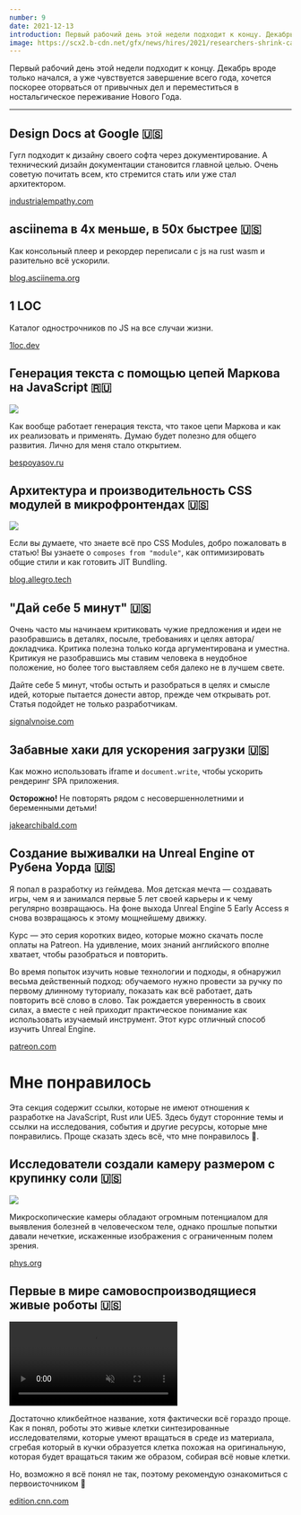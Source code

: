 ```yaml
---
number: 9
date: 2021-12-13
introduction: Первый рабочий день этой недели подходит к концу. Декабрь вроде только начался, а уже чувствуется завершение всего года, хочется поскорее оторваться от привычных дел и переместиться в ностальгическое переживание Нового Года.
image: https://scx2.b-cdn.net/gfx/news/hires/2021/researchers-shrink-cam.jpg
---
```


Первый рабочий день этой недели подходит к концу. Декабрь вроде только начался, а уже чувствуется завершение всего года, хочется поскорее оторваться от привычных дел и переместиться в ностальгическое переживание Нового Года.

<hr />

## Design Docs at Google 🇺🇸

Гугл подходит к дизайну своего софта через документирование. А технический дизайн документации становится главной целью. Очень советую почитать всем, кто стремится стать или уже стал архитектором.

[industrialempathy.com](https://www.industrialempathy.com/posts/design-docs-at-google/)

## asciinema в 4x меньше, в 50x быстрее 🇺🇸

Как консольный плеер и рекордер переписали с js на rust wasm и разительно всё ускорили.

[blog.asciinema.org](https://blog.asciinema.org/post/smaller-faster/)

## 1 LOC

Каталог однострочников по JS на все случаи жизни.

[1loc.dev](https://1loc.dev/)

## Генерация текста с помощью цепей Маркова на JavaScript 🇷🇺

![](https://bespoyasov.ru/images/content/text-generation-with-markov-chains/chain-graph.avif)

Как вообще работает генерация текста, что такое цепи Маркова и как их реализовать и применять. Думаю будет полезно для общего развития. Лично для меня стало открытием.

[bespoyasov.ru](https://bespoyasov.ru/blog/text-generation-with-markov-chains/)

## Архитектура и производительность CSS модулей в микрофронтендах 🇺🇸

![](https://blog.allegro.tech/img/articles/2021-07-29-css-architecture-and-performance-of-micro-frontends/fcp-after-metrum-bundle.png)

Если вы думаете, что знаете всё про CSS Modules, добро пожаловать в статью!
Вы узнаете о `composes from "module"`, как оптимизировать общие стили и как готовить JIT Bundling.

[blog.allegro.tech](https://blog.allegro.tech/2021/07/css-architecture-and-performance-of-micro-frontends.html)

## "Дай себе 5 минут" 🇺🇸

Очень часто мы начинаем критиковать чужие предложения и идеи не разобравшись в деталях, посыле, требованиях и целях автора/докладчика. Критика полезна только когда аргументирована и уместна. Критикуя не разобравшись мы ставим человека в неудобное положение, но более того выставляем себя далеко не в лучшем свете.

Дайте себе 5 минут, чтобы остыть и разобраться в целях и смысле идей, которые пытается донести автор, прежде чем открывать рот. Статья подойдет не только разработчикам.

[signalvnoise.com](https://signalvnoise.com/posts/3124-give-it-five-minutes)

## Забавные хаки для ускорения загрузки 🇺🇸

Как можно использовать iframe и `document.write`, чтобы ускорить рендеринг SPA приложения.

**Осторожно!** Не повторять рядом с несовершеннолетними и беременными детьми!

[jakearchibald.com](https://jakearchibald.com/2016/fun-hacks-faster-content/)

## Создание выживалки на Unreal Engine от Рубена Уорда 🇺🇸

Я попал в разработку из геймдева. Моя детская мечта — создавать игры, чем я и занимался первые 5 лет своей карьеры и к чему регулярно возвращаюсь. На фоне выхода Unreal Engine 5 Early Access я снова возвращаюсь к этому мощнейшему движку.

Курс — это серия коротких видео, которые можно скачать после оплаты на Patreon. На удивление, моих знаний английского вполне хватает, чтобы разобраться и повторить.

Во время попыток изучить новые технологии и подходы, я обнаружил весьма действенный подход: обучаемого нужно провести за ручку по первому длинному туториалу, показать как всё работает, дать повторить всё слово в слово. Так рождается уверенность в своих силах, а вместе с ней приходит практическое понимание как использовать изучаемый инструмент. Этот курс отличный способ изучить Unreal Engine.

[patreon.com](https://www.patreon.com/reubenward)

# Мне понравилось

Эта секция содержит ссылки, которые не имеют отношения к разработке на JavaScript, Rust или UE5. Здесь будут сторонние темы и ссылки на исследования, события и другие ресурсы, которые мне понравились. Проще сказать здесь всё, что мне понравилось 🙂.

## Исследователи создали камеру размером с крупинку соли 🇺🇸

![](https://scx2.b-cdn.net/gfx/news/hires/2021/researchers-shrink-cam.jpg)

Микроскопические камеры обладают огромным потенциалом для выявления болезней в человеческом теле, однако прошлые попытки давали нечеткие, искаженные изображения с ограниченным полем зрения.

[phys.org](https://phys.org/news/2021-11-camera-size-salt-grain.html)

## Первые в мире самовоспроизводящиеся живые роботы 🇺🇸

<video loop autoplay muted playsinline src="https://cdn.cnn.com/cnn/.e/interactive/html5-video-media/2021/11/29/WEBTAGXenobotsAIcontrolledselfreplication.mp4"></video>

Достаточно кликбейтное название, хотя фактически всё гораздо проще. Как я понял, роботы это живые клетки синтезированные исследователями, которые умеют вращаться в среде из материала, сгребая который в кучки образуется клетка похожая на оригинальную, которая будет вращаться таким же образом, собирая всё новые клетки.

Но, возможно я всё понял не так, поэтому рекомендую ознакомиться с первоисточником 🙂

[edition.cnn.com](https://edition.cnn.com/2021/11/29/americas/xenobots-self-replicating-robots-scn/index.html)
